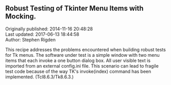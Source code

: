 ## Robust Testing of Tkinter Menu Items with Mocking.  
Originally published: 2014-11-16 20:48:28  
Last updated: 2017-06-13 18:44:58  
Author: Stephen Rigden  
  
This recipe addresses the problems encountered when building robust tests for Tk menus.
The software under test is a simple window with two menu items that each invoke a one button dialog box. All user visible text is imported from an external config.ini file.
This scenario can lead to fragile test code because of the way TK's invoke(index) command has been implemented. (Tcl8.6.3/Tk8.6.3.)